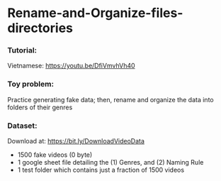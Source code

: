# Rename-and-Organize-files-directories

### Tutorial:
Vietnamese: https://youtu.be/DfiVmvhVh40

### Toy problem: 
Practice generating fake data; then, rename and organize the data into folders of their genres

### Dataset: 
Download at: https://bit.ly/DownloadVideoData
- 1500 fake videos (0 byte)
- 1 google sheet file detailing the (1) Genres, and (2) Naming Rule
- 1 test folder which contains just a fraction of 1500 videos
